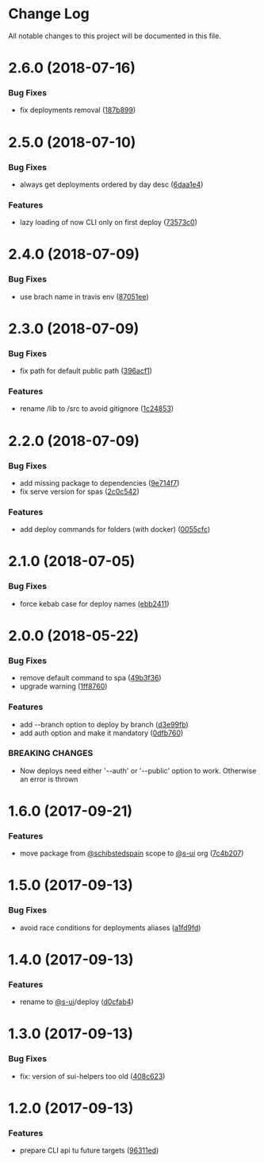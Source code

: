 # Change Log

All notable changes to this project will be documented in this file.

<a name="2.6.0"></a>
# 2.6.0 (2018-07-16)


### Bug Fixes

* fix deployments removal ([187b899](https://github.com/SUI-Components/sui/commit/187b899))



<a name="2.5.0"></a>
# 2.5.0 (2018-07-10)


### Bug Fixes

* always get deployments ordered by day desc ([6daa1e4](https://github.com/SUI-Components/sui/commit/6daa1e4))


### Features

* lazy loading of now CLI only on first deploy ([73573c0](https://github.com/SUI-Components/sui/commit/73573c0))



<a name="2.4.0"></a>
# 2.4.0 (2018-07-09)


### Bug Fixes

* use brach name in travis env ([87051ee](https://github.com/SUI-Components/sui/commit/87051ee))



<a name="2.3.0"></a>
# 2.3.0 (2018-07-09)


### Bug Fixes

* fix path for default public path ([396acf1](https://github.com/SUI-Components/sui/commit/396acf1))


### Features

* rename /lib to /src to avoid gitignore ([1c24853](https://github.com/SUI-Components/sui/commit/1c24853))



<a name="2.2.0"></a>
# 2.2.0 (2018-07-09)


### Bug Fixes

* add missing package to dependencies ([9e714f7](https://github.com/SUI-Components/sui/commit/9e714f7))
* fix serve version for spas ([2c0c542](https://github.com/SUI-Components/sui/commit/2c0c542))


### Features

* add deploy commands for folders (with docker) ([0055cfc](https://github.com/SUI-Components/sui/commit/0055cfc))



<a name="2.1.0"></a>
# 2.1.0 (2018-07-05)


### Bug Fixes

* force kebab case for deploy names ([ebb2411](https://github.com/SUI-Components/sui/commit/ebb2411))



<a name="2.0.0"></a>
# 2.0.0 (2018-05-22)


### Bug Fixes

* remove default command to spa ([49b3f36](https://github.com/SUI-Components/sui/commit/49b3f36))
* upgrade warning ([1ff8760](https://github.com/SUI-Components/sui/commit/1ff8760))


### Features

* add --branch option to deploy by branch ([d3e99fb](https://github.com/SUI-Components/sui/commit/d3e99fb))
* add auth option and make it mandatory ([0dfb760](https://github.com/SUI-Components/sui/commit/0dfb760))


### BREAKING CHANGES

* Now deploys need either '--auth' or '--public' option to work. Otherwise an error is thrown



<a name="1.6.0"></a>
# 1.6.0 (2017-09-21)


### Features

* move package from [@schibstedspain](https://github.com/schibstedspain) scope to [@s-ui](https://github.com/s-ui) org ([7c4b207](https://github.com/SUI-Components/sui/commit/7c4b207))



<a name="1.5.0"></a>
# 1.5.0 (2017-09-13)


### Bug Fixes

* avoid race conditions for deployments aliases ([a1fd9fd](https://github.com/SUI-Components/sui/commit/a1fd9fd))



<a name="1.4.0"></a>
# 1.4.0 (2017-09-13)


### Features

* rename to [@s-ui](https://github.com/s-ui)/deploy ([d0cfab4](https://github.com/SUI-Components/sui/commit/d0cfab4))



<a name="1.3.0"></a>
# 1.3.0 (2017-09-13)


### Bug Fixes

* fix: version of sui-helpers too old ([408c623](https://github.com/SUI-Components/sui/commit/408c623))



<a name="1.2.0"></a>
# 1.2.0 (2017-09-13)


### Features

* prepare CLI api tu future targets ([96311ed](https://github.com/SUI-Components/sui/commit/96311ed))



